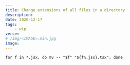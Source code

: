 ```yaml
---
title: Change extensions of all files in a directory
description: 
date: 2020-12-17
tags:
    - wip
verse:
# /img/<IMAGE>.min.jpg
image:
---
```


```shell
for f in *.jsx; do mv -- "$f" "${f%.jsx}.tsx"; done
```